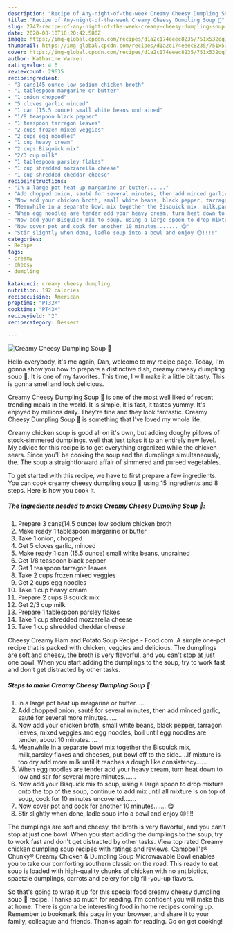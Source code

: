```yaml
---
description: "Recipe of Any-night-of-the-week Creamy Cheesy Dumpling Soup 🍜"
title: "Recipe of Any-night-of-the-week Creamy Cheesy Dumpling Soup 🍜"
slug: 2747-recipe-of-any-night-of-the-week-creamy-cheesy-dumpling-soup
date: 2020-08-10T18:20:42.580Z
image: https://img-global.cpcdn.com/recipes/d1a2c174eeec8235/751x532cq70/creamy-cheesy-dumpling-soup-🍜-recipe-main-photo.jpg
thumbnail: https://img-global.cpcdn.com/recipes/d1a2c174eeec8235/751x532cq70/creamy-cheesy-dumpling-soup-🍜-recipe-main-photo.jpg
cover: https://img-global.cpcdn.com/recipes/d1a2c174eeec8235/751x532cq70/creamy-cheesy-dumpling-soup-🍜-recipe-main-photo.jpg
author: Katharine Warren
ratingvalue: 4.6
reviewcount: 29635
recipeingredient:
- "3 cans145 ounce low sodium chicken broth"
- "1 tablespoon margarine or butter"
- "1 onion chopped"
- "5 cloves garlic minced"
- "1 can (15.5 ounce) small white beans undrained"
- "1/8 teaspoon black pepper"
- "1 teaspoon tarragon leaves"
- "2 cups frozen mixed veggies"
- "2 cups egg noodles"
- "1 cup heavy cream"
- "2 cups Bisquick mix"
- "2/3 cup milk"
- "1 tablespoon parsley flakes"
- "1 cup shredded mozzarella cheese"
- "1 cup shredded cheddar cheese"
recipeinstructions:
- "In a large pot heat up margarine or butter......"
- "Add chopped onion, sauté for several minutes, then add minced garlic, sauté for several more minutes......"
- "Now add your chicken broth, small white beans, black pepper, tarragon leaves, mixed veggies and egg noodles, boil until egg noodles are tender, about 10 minutes....."
- "Meanwhile in a separate bowl mix together the Bisquick mix, milk,parsley flakes and cheeses, put bowl off to the side.....If mixture is too dry add more milk until it reaches a dough like consistency......"
- "When egg noodles are tender add your heavy cream, turn heat down to low and stir for several more minutes......."
- "Now add your Bisquick mix to soup, using a large spoon to drop mixture onto the top of the soup, continue to add mix until all mixture is on top of soup, cook for 10 minutes uncovered......."
- "Now cover pot and cook for another 10 minutes....... 😋"
- "Stir slightly when done, ladle soup into a bowl and enjoy 😉!!!!"
categories:
- Recipe
tags:
- creamy
- cheesy
- dumpling

katakunci: creamy cheesy dumpling 
nutrition: 192 calories
recipecuisine: American
preptime: "PT32M"
cooktime: "PT43M"
recipeyield: "2"
recipecategory: Dessert

---
```



![Creamy Cheesy Dumpling Soup 🍜](https://img-global.cpcdn.com/recipes/d1a2c174eeec8235/751x532cq70/creamy-cheesy-dumpling-soup-🍜-recipe-main-photo.jpg)

Hello everybody, it's me again, Dan, welcome to my recipe page. Today, I'm gonna show you how to prepare a distinctive dish, creamy cheesy dumpling soup 🍜. It is one of my favorites. This time, I will make it a little bit tasty. This is gonna smell and look delicious.

Creamy Cheesy Dumpling Soup 🍜 is one of the most well liked of recent trending meals in the world. It is simple, it is fast, it tastes yummy. It's enjoyed by millions daily. They're fine and they look fantastic. Creamy Cheesy Dumpling Soup 🍜 is something that I've loved my whole life.

Creamy chicken soup is good all on it&#39;s own, but adding doughy pillows of stock-simmered dumplings, well that just takes it to an entirely new level. My advice for this recipe is to get everything organized while the chicken sears. Since you&#39;ll be cooking the soup and the dumplings simultaneously, the. The soup a straightforward affair of simmered and pureed vegetables.


To get started with this recipe, we have to first prepare a few ingredients. You can cook creamy cheesy dumpling soup 🍜 using 15 ingredients and 8 steps. Here is how you cook it.

<!--inarticleads1-->

##### The ingredients needed to make Creamy Cheesy Dumpling Soup 🍜:

1. Prepare 3 cans(14.5 ounce) low sodium chicken broth
1. Make ready 1 tablespoon margarine or butter
1. Take 1 onion, chopped
1. Get 5 cloves garlic, minced
1. Make ready 1 can (15.5 ounce) small white beans, undrained
1. Get 1/8 teaspoon black pepper
1. Get 1 teaspoon tarragon leaves
1. Take 2 cups frozen mixed veggies
1. Get 2 cups egg noodles
1. Take 1 cup heavy cream
1. Prepare 2 cups Bisquick mix
1. Get 2/3 cup milk
1. Prepare 1 tablespoon parsley flakes
1. Take 1 cup shredded mozzarella cheese
1. Take 1 cup shredded cheddar cheese


Cheesy Creamy Ham and Potato Soup Recipe - Food.com. A simple one-pot recipe that is packed with chicken, veggies and delicious. The dumplings are soft and cheesy, the broth is very flavorful, and you can&#39;t stop at just one bowl. When you start adding the dumplings to the soup, try to work fast and don&#39;t get distracted by other tasks. 

<!--inarticleads2-->

##### Steps to make Creamy Cheesy Dumpling Soup 🍜:

1. In a large pot heat up margarine or butter......
1. Add chopped onion, sauté for several minutes, then add minced garlic, sauté for several more minutes......
1. Now add your chicken broth, small white beans, black pepper, tarragon leaves, mixed veggies and egg noodles, boil until egg noodles are tender, about 10 minutes.....
1. Meanwhile in a separate bowl mix together the Bisquick mix, milk,parsley flakes and cheeses, put bowl off to the side.....If mixture is too dry add more milk until it reaches a dough like consistency......
1. When egg noodles are tender add your heavy cream, turn heat down to low and stir for several more minutes.......
1. Now add your Bisquick mix to soup, using a large spoon to drop mixture onto the top of the soup, continue to add mix until all mixture is on top of soup, cook for 10 minutes uncovered.......
1. Now cover pot and cook for another 10 minutes....... 😋
1. Stir slightly when done, ladle soup into a bowl and enjoy 😉!!!!


The dumplings are soft and cheesy, the broth is very flavorful, and you can&#39;t stop at just one bowl. When you start adding the dumplings to the soup, try to work fast and don&#39;t get distracted by other tasks. View top rated Creamy chicken dumpling soup recipes with ratings and reviews. Campbell&#39;s® Chunky® Creamy Chicken &amp; Dumpling Soup Microwavable Bowl enables you to take our comforting southern classic on the road. This ready to eat soup is loaded with high-quality chunks of chicken with no antibiotics, spaetzle dumplings, carrots and celery for big fill-you-up flavors. 

So that's going to wrap it up for this special food creamy cheesy dumpling soup 🍜 recipe. Thanks so much for reading. I'm confident you will make this at home. There is gonna be interesting food in home recipes coming up. Remember to bookmark this page in your browser, and share it to your family, colleague and friends. Thanks again for reading. Go on get cooking!
